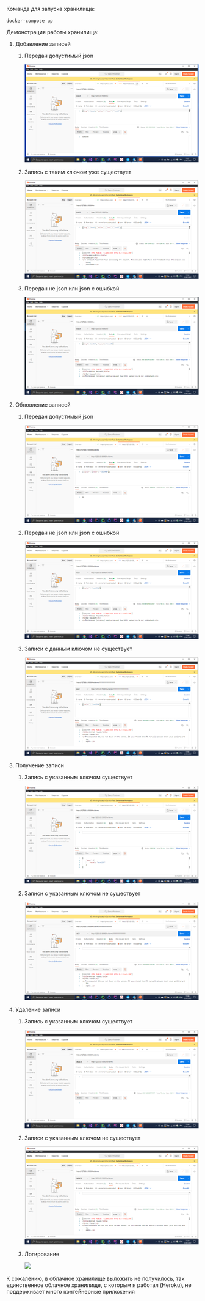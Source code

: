 Команда для запуска хранилища:

    docker-compose up

Демонстрация работы хранилища:

1. Добавление записей
    
    1. Передан допустимый json

       ![](.\images\post_valid.png)
    2. Запись с таким ключом уже существует

       ![](.\images\post_conflict.png)
    3. Передан не json или json с ошибкой

       ![](.\images\post_bad_request.png)
2. Обновление записей

    1. Передан допустимый json

        ![](.\images\put_valid.png)
    2. Передан не json или json с ошибкой

       ![](.\images\put_bad_request.png)
    3. Записи с данным ключом не существует

       ![](.\images\put_not_found.png)
3. Получение записи
    1. Запись с указанным ключом существует

        ![](.\images\get_ok.png)
    2. Записи с указанным ключом не существует

       ![](.\images\get_not_found.png)
4. Удаление записи
    1. Запись с указанным ключом существует

       ![](.\images\delete_ok.png)
    2. Записи с указанным ключом не существует

       ![](.\images\delete_not_found.png)
    3. Логирование

        ![](pwd\images\logging.png)

К сожалению, в облачное хранилище выложить не получилось,
так единственное облачное хранилище, с которым я работал
(Heroku), не поддерживает много контейнерные приложения